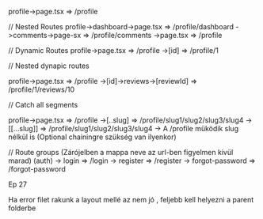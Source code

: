 

profile->page.tsx => /profile

// Nested Routes
profile->dashboard->page.tsx => /profile/dashboard 
           ->comments->page-sx => /profile/comments
           ->page.tsx => /profile

// Dynamic Routes
profile->page.tsx => /profile
           ->[id] => /profile/1

// Nested dynapic routes

profile->page.tsx => /profile
           ->[id]->reviews->[reviewId] => /profile/1/reviews/10


// Catch all segments

profile->page.tsx => /profile
           ->[..slug] => /profile/slug1/slug2/slug3/slug4
           ->[[...slug]] =>  /profile/slug1/slug2/slug3/slug4 -> A /profile müködik slug nélkül is (Optional chainingre szükség van ilyenkor)


// Route groups (Zárójelben a mappa neve az url-ben figyelmen kivül marad)
    (auth) -> login => /login 
               -> register => /register
               -> forgot-password => /forgot-password



Ep 27 

Ha error filet rakunk a layout mellé az nem jó , feljebb kell helyezni a parent folderbe